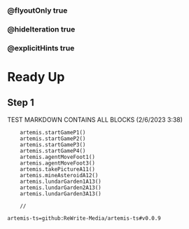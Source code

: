 ### @flyoutOnly true
### @hideIteration true
### @explicitHints true

# Ready Up

## Step 1
TEST MARKDOWN CONTAINS ALL BLOCKS (2/6/2023 3:38)

```ghost
    artemis.startGameP1()
    artemis.startGameP2()
    artemis.startGameP3()
    artemis.startGameP4()     
    artemis.agentMoveFoot1()
    artemis.agentMoveFoot3()
    artemis.takePictureA11()
    artemis.mineAsteroidA12()
    artemis.lundarGarden1A13()      
    artemis.lundarGarden2A13()      
    artemis.lundarGarden3A13()      
```
```template
    //
```

```package
artemis-ts=github:ReWrite-Media/artemis-ts#v0.0.9
```
